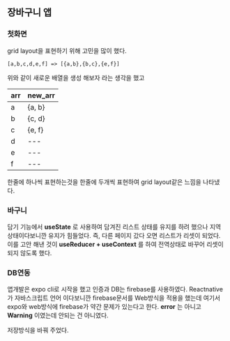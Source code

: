 ## 장바구니 앱

 ### 첫화면
  
  grid layout을 표현하기 위해 고민을 많이 했다. 

  ```
  [a,b,c,d,e,f] => [{a,b},{b,c},{e,f}]
  ```
  위와 같이 새로운 배열을 생성 해보자 라는 생각을 했고 
  


  arr|new_arr|
  ---|---|
  a |{a, b}|
  b |{c, d}|
  c |{e, f}|
  d | --- |
  e | --- |
  f | --- |
  한줄에 하나씩 표현하는것을 한줄에 두개씩 표현하여 grid layout같은 느낌을 나타냈다.

 ### 바구니


담기 기능에서 __useState__ 로 사용하여 담겨진 리스트 상태를 유지를 하려 했으나 지역 상태이다보니깐 유지가 힘들었다. 즉, 다른 페이지 갔다 오면 리스트가 리셋이 되었다. 이를 고안 해낸 것이 __useReducer + useContext__ 를 하여 전역상태로 바꾸어 리셋이 되지 않도록 했다.


### DB연동

앱개발은 expo cli로 시작을 했고 
인증과 DB는 firebase를 사용하였다. Reactnative가 자바스크립트 언어 이다보니깐 firebase문서를 Web방식을 적용을 했는데 여기서 expo와 web방식에 firebase가 약간 문제가 있는다고 한다. __error__ 는 아니고 __Warning__ 이였는데 안되는 건 아니였다.


저장방식을 바꿔 주었다.